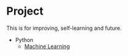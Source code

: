 # Project
This is for improving, self-learning and future.
- Python
  - [Machine Learning](https://github.com/cjwwei/Python/tree/main/Machine%20Learning)
